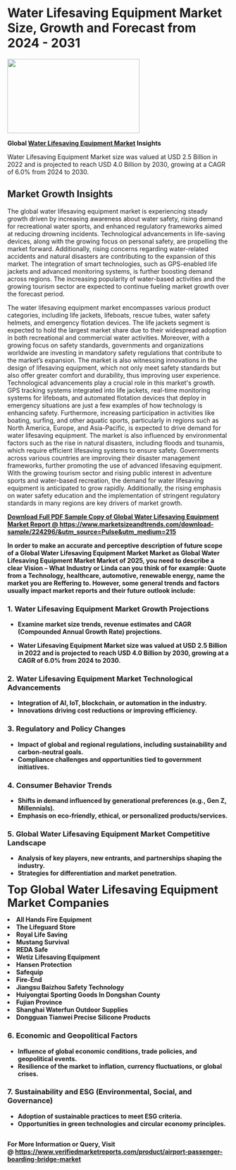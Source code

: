 <H1>Water Lifesaving Equipment Market Size, Growth and Forecast from 2024 - 2031</H1><img class="aligncenter size-medium wp-image-584254" src="https://thirdeyenews.in/wp-content/uploads/2024/09/Global-Market-Research-300x168.jpeg" alt="" width="300" height="168" /><p><strong>Global&nbsp;<a href="https://www.marketsizeandtrends.com/download-sample/224296/&amp;utm_source=Pulse&amp;utm_medium=215">Water Lifesaving Equipment Market</a> Insights</strong></p><p>Water Lifesaving Equipment Market size was valued at USD 2.5 Billion in 2022 and is projected to reach USD 4.0 Billion by 2030, growing at a CAGR of 6.0% from 2024 to 2030.</p><p><h2>Market Growth Insights</h2> <p>The global water lifesaving equipment market is experiencing steady growth driven by increasing awareness about water safety, rising demand for recreational water sports, and enhanced regulatory frameworks aimed at reducing drowning incidents. Technological advancements in life-saving devices, along with the growing focus on personal safety, are propelling the market forward. Additionally, rising concerns regarding water-related accidents and natural disasters are contributing to the expansion of this market. The integration of smart technologies, such as GPS-enabled life jackets and advanced monitoring systems, is further boosting demand across regions. The increasing popularity of water-based activities and the growing tourism sector are expected to continue fueling market growth over the forecast period.</p> <p><strong><a href="#"></a></strong></p> <p>The water lifesaving equipment market encompasses various product categories, including life jackets, lifeboats, rescue tubes, water safety helmets, and emergency flotation devices. The life jackets segment is expected to hold the largest market share due to their widespread adoption in both recreational and commercial water activities. Moreover, with a growing focus on safety standards, governments and organizations worldwide are investing in mandatory safety regulations that contribute to the market’s expansion. The market is also witnessing innovations in the design of lifesaving equipment, which not only meet safety standards but also offer greater comfort and durability, thus improving user experience. Technological advancements play a crucial role in this market's growth. GPS tracking systems integrated into life jackets, real-time monitoring systems for lifeboats, and automated flotation devices that deploy in emergency situations are just a few examples of how technology is enhancing safety. Furthermore, increasing participation in activities like boating, surfing, and other aquatic sports, particularly in regions such as North America, Europe, and Asia-Pacific, is expected to drive demand for water lifesaving equipment. The market is also influenced by environmental factors such as the rise in natural disasters, including floods and tsunamis, which require efficient lifesaving systems to ensure safety. Governments across various countries are improving their disaster management frameworks, further promoting the use of advanced lifesaving equipment. With the growing tourism sector and rising public interest in adventure sports and water-based recreation, the demand for water lifesaving equipment is anticipated to grow rapidly. Additionally, the rising emphasis on water safety education and the implementation of stringent regulatory standards in many regions are key drivers of market growth. <p><strong><a href="#"></p><p><span class=""><strong>Download Full PDF Sample Copy of Global Water Lifesaving Equipment Market Report</strong> @ <a href="https://www.marketsizeandtrends.com/download-sample/224296/&amp;utm_source=Pulse&amp;utm_medium=215" target="_blank">https://www.marketsizeandtrends.com/download-sample/224296/&amp;utm_source=Pulse&amp;utm_medium=215</a></span></p><p>In order to make an accurate and perceptive description of future scope of a Global&nbsp;Water Lifesaving Equipment Market Market as Global&nbsp;Water Lifesaving Equipment Market Market of 2025, you need to describe a clear Vision &ndash; What Industry or Linda can you think of for example: Quote from a Technology, healthcare, automotive, renewable energy, name the market you are Reffering to. However, some general trends and factors usually impact market reports and their future outlook include:</p><h3>1.&nbsp;<strong>Water Lifesaving Equipment Market Growth Projections</strong></h3><ul><li>Examine market size trends, revenue estimates and CAGR (Compounded Annual Growth Rate) projections.</li><li><p>Water Lifesaving Equipment Market size was valued at USD 2.5 Billion in 2022 and is projected to reach USD 4.0 Billion by 2030, growing at a CAGR of 6.0% from 2024 to 2030.</p></li></ul><h3>2.&nbsp;<strong>Water Lifesaving Equipment Market Technological Advancements</strong></h3><ul><li>Integration of AI, IoT, blockchain, or automation in the industry.</li><li>Innovations driving cost reductions or improving efficiency.</li></ul><h3>3.&nbsp;<strong>Regulatory and Policy Changes</strong></h3><ul><li>Impact of global and regional regulations, including sustainability and carbon-neutral goals.</li><li>Compliance challenges and opportunities tied to government initiatives.</li></ul><h3>4.&nbsp;<strong>Consumer Behavior Trends</strong></h3><ul><li>Shifts in demand influenced by generational preferences (e.g., Gen Z, Millennials).</li><li>Emphasis on eco-friendly, ethical, or personalized products/services.</li></ul><h3>5.&nbsp;<strong>Global Water Lifesaving Equipment Market Competitive Landscape</strong></h3><ul><li>Analysis of key players, new entrants, and partnerships shaping the industry.</li><li>Strategies for differentiation and market penetration.</li></ul><p data-pm-slice="1 1 []"><span style="color: inherit; font-family: inherit; font-size: 25px;">Top Global Water Lifesaving Equipment Market Companies</span></p><div class="" data-test-id=""><p><li>All Hands Fire Equipment</li><li> The Lifeguard Store</li><li> Royal Life Saving</li><li> Mustang Survival</li><li> REDA Safe</li><li> Wetiz Lifesaving Equipment</li><li> Hansen Protection</li><li> Safequip</li><li> Fire-End</li><li> Jiangsu Baizhou Safety Technology</li><li> Huiyongtai Sporting Goods In Dongshan County</li><li> Fujian Province</li><li> Shanghai Waterfun Outdoor Supplies</li><li> Dongguan Tianwei Precise Silicone Products</li></p></div><h3>6.&nbsp;<strong>Economic and Geopolitical Factors</strong></h3><ul><li>Influence of global economic conditions, trade policies, and geopolitical events.</li><li>Resilience of the market to inflation, currency fluctuations, or global crises.</li></ul><h3>7.&nbsp;<strong>Sustainability and ESG (Environmental, Social, and Governance)</strong></h3><ul><li>Adoption of sustainable practices to meet ESG criteria.</li><li>Opportunities in green technologies and circular economy principles.</li></ul><h2><strong style="font-size: 14px;">For More Information or Query, Visit @&nbsp;</strong><a style="background-color: #ffffff; font-size: 14px;" href="https://www.marketsizeandtrends.com/report/water-lifesaving-equipment-market/" target="_blank">https://www.verifiedmarketreports.com/product/airport-passenger-boarding-bridge-market</a></h2>

